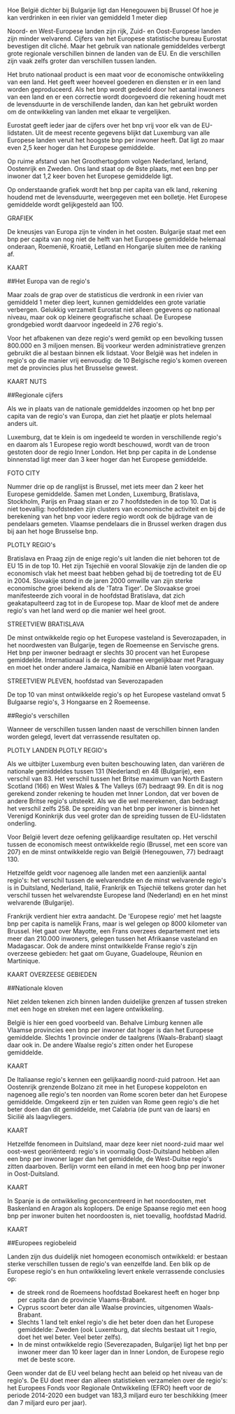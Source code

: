 Hoe België dichter bij Bulgarije ligt dan Henegouwen bij Brussel
Of hoe je kan verdrinken in een rivier van gemiddeld 1 meter diep

Noord- en West-Europese landen zijn rijk, Zuid- en Oost-Europese landen zijn minder welvarend. Cijfers van het Europese statistische bureau Eurostat bevestigen dit cliché. Maar het gebruik van nationale gemiddeldes verbergt grote regionale verschillen binnen de landen van de EU. En die verschillen zijn vaak zelfs groter dan verschillen tussen landen.

Het bruto nationaal product is een maat voor de economische ontwikkeling van een land. Het geeft weer hoeveel goederen en diensten er in een land worden geproduceerd. Als het bnp wordt gedeeld door het aantal inwoners van een land en er een correctie wordt doorgevoerd die rekening houdt met de levensduurte in de verschillende landen, dan kan het gebruikt worden om de ontwikkeling van landen met elkaar te vergelijken.

Eurostat geeft ieder jaar de cijfers over het bnp vrij voor elk van de EU-lidstaten. Uit de meest recente gegevens blijkt dat Luxemburg van alle Europese landen veruit het hoogste bnp per inwoner heeft. Dat ligt zo maar even 2,5 keer hoger dan het Europese gemiddelde.

Op ruime afstand van het Groothertogdom volgen Nederland, Ierland, Oostenrijk en Zweden. Ons land staat op de 8ste plaats, met een bnp per inwoner dat 1,2 keer boven het Europese gemiddelde ligt.

Op onderstaande grafiek wordt het bnp per capita van elk land, rekening houdend met de levensduurte, weergegeven met een bolletje. Het Europese gemiddelde wordt gelijkgesteld aan 100.

GRAFIEK

De kneusjes van Europa zijn te vinden in het oosten. Bulgarije staat met een bnp per capita van nog niet de helft van het Europese gemiddelde helemaal onderaan, Roemenië, Kroatië, Letland en Hongarije sluiten mee de ranking af.

KAART

##Het Europa van de regio's

Maar zoals de grap over de statisticus die verdronk in een rivier van gemiddeld 1 meter diep leert, kunnen gemiddeldes een grote variatie verbergen. Gelukkig verzamelt Eurostat niet alleen gegevens op nationaal niveau, maar ook op kleinere geografische schaal. De Europese grondgebied wordt daarvoor ingedeeld in 276 regio's. 

Voor het afbakenen van deze regio's werd gemikt op een bevolking tussen 800.000 en 3 miljoen mensen. Bij voorkeur werden administratieve grenzen gebruikt die al bestaan binnen elk lidstaat. Voor België was het indelen in regio's op die manier vrij eenvoudig: de 10 Belgische regio's komen overeen met de provincies plus het Brusselse gewest.

KAART NUTS

##Regionale cijfers

Als we in plaats van de nationale gemiddeldes inzoomen op het bnp per capita van de regio's van Europa, dan ziet het plaatje er plots helemaal anders uit.

Luxemburg, dat te klein is om ingedeeld te worden in verschillende regio's en daarom als 1 Europese regio wordt beschouwd, wordt van de troon gestoten door de regio Inner London. Het bnp per capita in de Londense binnenstad ligt meer dan 3 keer hoger dan het Europese gemiddelde.

FOTO CITY

Nummer drie op de ranglijst is Brussel, met iets meer dan 2 keer het Europese gemiddelde. Samen met Londen, Luxemburg, Bratislava, Stockholm, Parijs en Praag staan er zo 7 hoofdsteden in de top 10. Dat is niet toevallig: hoofdsteden zijn clusters van economische activiteit en bij de berekening van het bnp voor iedere regio wordt ook de bijdrage van de pendelaars gemeten. Vlaamse pendelaars die in Brussel werken dragen dus bij aan het hoge Brusselse bnp.

PLOTLY REGIO's

Bratislava en Praag zijn de enige regio's uit landen die niet behoren tot de EU 15 in de top 10. Het zijn Tsjechië en vooral Slovakije zijn de landen die op economisch vlak het meest baat hebben gehad bij de toetreding tot de EU in 2004. Slovakije stond in de jaren 2000 omwille van zijn sterke economische groei bekend als de 'Tatra Tiger'. De Slovaakse groei manifesteerde zich vooral in de hoofdstad Bratislava, dat zich geakatapulteerd zag tot in de Europese top. Maar de kloof met de andere regio's van het land werd op die manier wel heel groot.

STREETVIEW BRATISLAVA

De minst ontwikkelde regio op het Europese vasteland is Severozapaden, in het noordwesten van Bulgarije, tegen de Roemeense en Servische grens. Het bnp per inwoner bedraagt er slechts 30 procent van het Europese gemiddelde. Internationaal is de regio daarmee vergelijkbaar met Paraguay en moet het onder andere Jamaica, Namibië en Albanië laten voorgaan.

STREETVIEW PLEVEN, hoofdstad van Severozapaden

De top 10 van minst ontwikkelde regio's op het Europese vasteland omvat 5 Bulgaarse regio's, 3 Hongaarse en 2 Roemeense.

##Regio's verschillen

Wanneer de verschillen tussen landen naast de verschillen binnen landen worden gelegd, levert dat verrassende resultaten op.

PLOTLY LANDEN
PLOTLY REGIO's 

Als we uitbijter Luxemburg even buiten beschouwing laten, dan variëren de nationale gemiddeldes tussen 131 (Nederland) en 48 (Bulgarije), een verschil van 83. Het verschil tussen het Britse maximum van North Eastern Scotland (166) en West Wales & The Valleys (67) bedraagt 99. En dit is nog gerekend zonder rekening te houden met Inner London, dat ver boven de andere Britse regio's uitsteekt. Als we die wel meerekenen, dan bedraagt het verschil zelfs 258. De spreiding van het bnp per inwoner is binnen het Verenigd Koninkrijk dus veel groter dan de spreiding tussen de EU-lidstaten onderling.

Voor België levert deze oefening gelijkaardige resultaten op. Het verschil tussen de economisch meest ontwikkelde regio (Brussel, met een score van 207) en de minst ontwikkelde regio van België (Henegouwen, 77) bedraagt 130. 

Hetzelfde geldt voor nagenoeg alle landen met een aanzienlijk aantal regio's: het verschil tussen de welvarendste en de minst welvarende regio's is in  Duitsland, Nederland, Italië, Frankrijk en Tsjechië telkens groter dan het verschil tussen het welvarendste Europese land (Nederland) en en het minst welvarende (Bulgarije).

Frankrijk verdient hier extra aandacht. De 'Europese regio' met het laagste bnp per capita is namelijk Frans, maar is wel gelegen op 8000 kilometer van Brussel. Het gaat over Mayotte, een Frans overzees departement met iets meer dan 210.000 inwoners, gelegen tussen het Afrikaanse vasteland en Madagascar. Ook de andere minst ontwikkelde Franse regio's zijn overzeese gebieden: het gaat om Guyane, Guadeloupe, Réunion en Martinique.

KAART OVERZEESE GEBIEDEN

##Nationale kloven

Niet zelden tekenen zich binnen landen duidelijke grenzen af tussen streken met een hoge en streken met een lagere ontwikkeling.

België is hier een goed voorbeeld van. Behalve Limburg kennen alle Vlaamse provincies een bnp per inwoner dat hoger is dan het Europese gemiddelde. Slechts 1 provincie onder de taalgrens (Waals-Brabant) slaagt daar ook in. De andere Waalse regio's zitten onder het Europese gemiddelde.

KAART

De Italiaanse regio's kennen een gelijkaardig noord-zuid patroon. Het aan Oostenrijk grenzende Bolzano zit mee in het Europese koppeloton en nagenoeg alle regio's ten noorden van Rome scoren beter dan het Europese gemiddelde. Omgekeerd zijn er ten zuiden van Rome geen regio's die het beter doen dan dit gemiddelde, met Calabria (de punt van de laars) en Sicilië als laagvliegers.

KAART

Hetzelfde fenomeen in Duitsland, maar deze keer niet noord-zuid maar wel oost-west georiënteerd: regio's in voormalig Oost-Duitsland hebben allen een bnp per inwoner lager dan het gemiddelde, de West-Duitse regio's zitten daarboven. Berlijn vormt een eiland in met een hoog bnp per inwoner in Oost-Duitsland.

KAART

In Spanje is de ontwikkeling geconcentreerd in het noordoosten, met Baskenland en Aragon als koplopers. De enige Spaanse regio met een hoog bnp per inwoner buiten het noordoosten is, niet toevallig, hoofdstad Madrid.

KAART

##Europees regiobeleid

Landen zijn dus duidelijk niet homogeen economisch ontwikkeld: er bestaan sterke verschillen tussen de regio's van eenzelfde land. Een blik op de Europese regio's en hun ontwikkeling levert enkele verrassende conclusies op:
- de streek rond de Roemeens hoofdstad Boekarest heeft en hoger bnp per capita dan de provincie Vlaams-Brabant.
- Cyprus scoort beter dan alle Waalse provincies, uitgenomen Waals-Brabant.
- Slechts 1 land telt enkel regio's die het beter doen dan het Europese gemiddelde: Zweden (ook Luxemburg, dat slechts bestaat uit 1 regio, doet het wel beter. Veel beter zelfs).
- In de minst ontwikkelde regio (Severezapaden, Bulgarije) ligt het bnp per inwoner meer dan 10 keer lager dan in Inner London, de Europese regio met de beste score.

Geen wonder dat de EU veel belang hecht aan beleid op het niveau van de regio's. De EU doet meer dan alleen statistieken verzamelen over de regio's: het Europees Fonds voor Regionale Ontwikkeling (EFRO) heeft voor de periode 2014-2020 een budget van 183,3 miljard euro ter beschikking (meer dan 7 miljard euro per jaar).



